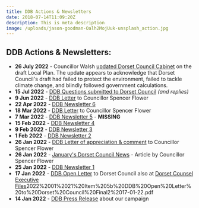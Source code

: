 ```yaml
---
title: DDB Actions & Newsletters
date: 2018-07-14T11:09:20Z
description: This is meta description
image: /uploads/jason-goodman-Oalh2MojUuk-unsplash_action.jpg
---
```

## DDB Actions & Newsletters:

* **26 July 2022** - Councillor Walsh [updated Dorset Council Cabinet](https://news.dorsetcouncil.gov.uk/2022/07/26/dorset-council-local-plan-cabinet-update/) on the draft Local Plan. The update appears to acknowledge that Dorset Council's draft had failed to protect the environment, failed to tackle climate change, and blindly followed government calculations.
* **15 Jul 2022** - [DDB Questions submitted to Dorset Council](https://www.dorsetcan.org/uploads/1/3/9/6/13969833/public_questions_and_responses_14_july_2022.pdf) *(and replies)*
* **9 Jun 2022** - [​DDB Letter](uploads/ddb-cllr-flower-2022-06-08.pdf) to Councillor Spencer Flower
* **22 Apr 2022** - [DDB Newsletter 6](/uploads/ddb_newsletter_6.pdf)
* **18 Mar 2022** - [DDB Letter](/uploads/spencer_flower_letter_18_march.pdf) to Councillor Spencer Flower
* **7 Mar 2022** - [DDB Newsletter 5]() - **MISSING**
* **15 Feb 2022** - [DDB Newsletter 4](/uploads/ddb_campaign_newsletter_4_15-02-22_final.pdf)
* **9 Feb 2022** - [DDB Newsletter 3](/uploads/ddb_campaign_newsletter_3.pdf)
* **1 Feb 2022** - [DDB Newsletter 2](/uploads/ddb_campaign_newsletter_2.pdf)
* **26 Jan 2022** - [DDB Letter of appreciation & comment]() to Councillor Spencer Flower
* **26 Jan 2022** - [January's Dorset Council News](https://news.dorsetcouncil.gov.uk/2022/01/26/a-local-plan-that-is-right-for-dorset-cllr-spencer-flower-leader-of-dorset-council/) - ​Article by Councillor Spencer Flower
* **25 Jan 2022** - [DDB Newsletter 1](/uploads/ddb_campaign_newsletter_1.pdf)
* **17 Jan 2022** - [DDB Open Letter](/uploads/ddb_open_letter.pdf) to Dorset Council also at [Dorset Counsel Executive Files](https://www.dorset-aptc.gov.uk/_UserFiles/Files/2022%2001%2021%20Exec%20Comm/)2022%2001%2021%20Item%205b%20DDB%20Open%20Letter%20to%20Dorset%20Council%20Final2%2017-01-22.pdf
* **14 Jan 2022** - [DDB Press Release](/uploads/news_release_dorset_deserves_better_final.pdf) about our campaign